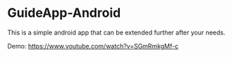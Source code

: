 # GuideApp-Android
This is a simple android app that can be extended further after your needs.

Demo:
https://www.youtube.com/watch?v=SGmRmkgMf-c

